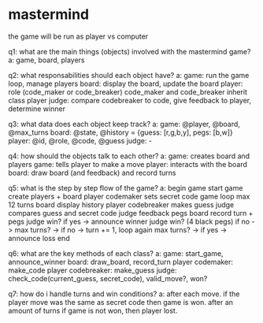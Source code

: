 # mastermind
the game will be run as player vs computer

q1: what are the main things (objects) involved with the mastermind game?
a: game, board, players

q2: what responsabilities should each object have?
a: 
game: run the game loop, manage players
board: display the board, update the board
player: role (code_maker or code_breaker) code_maker and code_breaker inherit class player
judge: compare codebreaker to code, give feedback to player, determine winner

q3: what data does each object keep track?
a:
game: @player, @board, @max_turns
board: @state, @history = {guess: [r,g,b,y], pegs: [b,w]}
player: @id, @role, @code, @guess
judge: -

q4: how should the objects talk to each other?
a:
game: creates board and players
game: tells player to make a move
player: interacts with the board
board: draw board (and feedback) and record turns

q5: what is the step by step flow of the game?
a:
begin
game start
game create players + board
player codemaker sets secret code
game loop max 12 turns
board display history
player codebreaker makes guess
judge compares guess and secret code
judge feedback pegs
board record turn + pegs
judge win? if yes -> announce winner
judge win? (4 black pegs) if no -> max turns? -> if no -> turn += 1, loop again
max turns? -> if yes -> announce loss
end

q6: what are the key methods of each class?
a:
game: start_game, announce_winner
board: draw_board, record_turn
player codemaker: make_code
player codebreaker: make_guess
judge: check_code(current_guess, secret_code), valid_move?, won?

q7: how do i handle turns and win conditions?
a: after each move. if the player move was the same as secret code then game is won.
after an amount of turns if game is not won, then player lost.